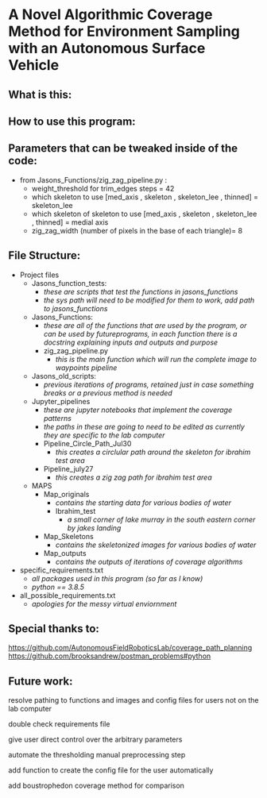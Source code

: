 # A Novel Algorithmic Coverage Method for Environment Sampling with an Autonomous Surface Vehicle




## What is this:




## How to use this program:




## Parameters that can be tweaked inside of the code:

- from Jasons_Functions/zig_zag_pipeline.py : 
    - weight_threshold for trim_edges steps = 42
    - which skeleton to use [med_axis , skeleton , skeleton_lee , thinned] = skeleton_lee
    - which skeleton of skeleton to use [med_axis , skeleton , skeleton_lee , thinned] = medial axis
    - zig_zag_width (number of pixels in the base of each triangle)= 8




## File Structure:
- Project files
    - Jasons_function_tests: 
        - *these are scripts that test the functions in jasons_functions*
        - *the sys path will need to be modified for them to work, add path to jasons_functions*
    - Jasons_Functions:
        - *these are all of the functions that are used by the program, or can be used by futureprograms, in each function there is a docstring explaining inputs and outputs and purpose*
        - zig_zag_pipeline.py
            - *this is the main function which will run the complete image to waypoints pipeline*
    - Jasons_old_scripts:
        - *previous iterations of programs, retained just in case something breaks or a previous method is needed*
    - Jupyter_pipelines
        - *these are jupyter notebooks that implement the coverage patterns*
        - *the paths in these are going to need to be edited as currently they are specific to the lab computer*
        - Pipeline_Circle_Path_Jul30
            - *this creates a circlular path around the skeleton for ibrahim test area*
        - Pipeline_july27
            - *this creates a zig zag path for ibrahim test area*
    - MAPS
        - Map_originals
            - *contains the starting data for various bodies of water*
            - Ibrahim_test
                - *a small corner of lake murray in the south eastern corner by jakes landing*
        - Map_Skeletons
            - *contains the skeletonized images for various bodies of water*
        - Map_outputs
            - *contains the outputs of iterations of coverage algorithms*
- specific_requirements.txt
    - *all packages used in this program (so far as I know)*
    - *python == 3.8.5*
- all_possible_requirements.txt
    - *apologies for the messy virtual enviornment*


## Special thanks to:
https://github.com/AutonomousFieldRoboticsLab/coverage_path_planning
https://github.com/brooksandrew/postman_problems#python

## Future work:

resolve pathing to functions and images and config files for users not on the lab computer

double check requirements file 

give user direct control over the arbitrary parameters

automate the thresholding manual preprocessing step

add function to create the config file for the user automatically

add boustrophedon coverage method for comparison 
